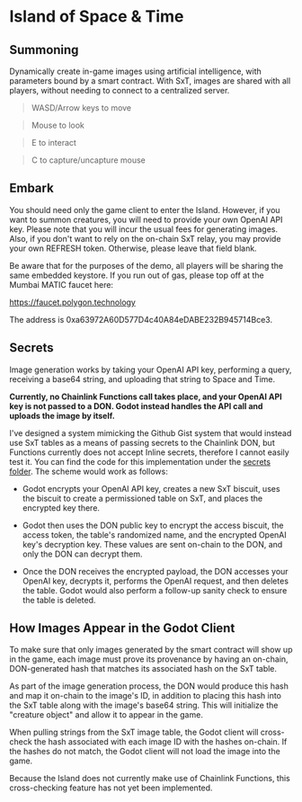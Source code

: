 # Island of Space & Time


## Summoning

Dynamically create in-game images using artificial intelligence, with parameters bound by a smart contract.  With SxT, images are shared with all players, without needing to connect to a centralized server.


>WASD/Arrow keys to move

>Mouse to look

>E to interact

>C to capture/uncapture mouse



## Embark

You should need only the game client to enter the Island.  However, if you want to summon creatures, you will need to provide your own OpenAI API key.  Please note that you will incur the usual fees for generating images.  Also, if you don't want to rely on the on-chain SxT relay, you may provide your own REFRESH token.  Otherwise, please leave that field blank.

Be aware that for the purposes of the demo, all players will be sharing the same embedded keystore.  If you run out of gas, please top off at the Mumbai MATIC faucet here:

https://faucet.polygon.technology

The address is 0xa63972A60D577D4c40A84eDABE232B945714Bce3.



## Secrets

Image generation works by taking your OpenAI API key, performing a query, receiving a base64 string, and uploading that string to Space and Time.

**Currently, no Chainlink Functions call takes place, and your OpenAI API key is not passed to a DON.  Godot instead handles the API call and uploads the image by itself.**

I've designed a system mimicking the Github Gist system that would instead use SxT tables as a means of passing secrets to the Chainlink DON, but Functions currently does not accept Inline secrets, therefore I cannot easily test it.  You can find the code for this implementation under the [secrets folder](secrets).  The scheme would work as follows:

* Godot encrypts your OpenAI API key, creates a new SxT biscuit, uses the biscuit to create a permissioned table on SxT, and places the encrypted key there.  

* Godot then uses the DON public key to encrypt the access biscuit, the access token, the table's randomized name, and the encrypted OpenAI key's decryption key.  These values are sent on-chain to the DON, and only the DON can decrypt them.  

* Once the DON receives the encrypted payload, the DON accesses your OpenAI key, decrypts it, performs the OpenAI request, and then deletes the table.  Godot would also perform a follow-up sanity check to ensure the table is deleted.



## How Images Appear in the Godot Client

To make sure that only images generated by the smart contract will show up in the game, each image must prove its provenance by having an on-chain, DON-generated hash that matches its associated hash on the SxT table.  

As part of the image generation process, the DON would produce this hash and map it on-chain to the image's ID, in addition to placing this hash into the SxT table along with the image's base64 string.  This will initialize the "creature object" and allow it to appear in the game.

When pulling strings from the SxT image table, the Godot client will cross-check the hash associated with each image ID with the hashes on-chain.  If the hashes do not match, the Godot client will not load the image into the game.

Because the Island does not currently make use of Chainlink Functions, this cross-checking feature has not yet been implemented.
